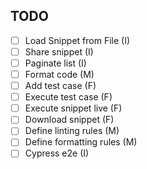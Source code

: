 ## TODO
- [ ] Load Snippet from File (I)
- [ ] Share snippet (I)
- [ ] Paginate list (I)
- [ ] Format code (M)
- [ ] Add test case (F)
- [ ] Execute test case (F)
- [ ] Execute snippet live (F)
- [ ] Download snippet (F)
- [ ] Define linting rules (M) 
- [ ] Define formatting rules (M)
- [ ] Cypress e2e (I)
